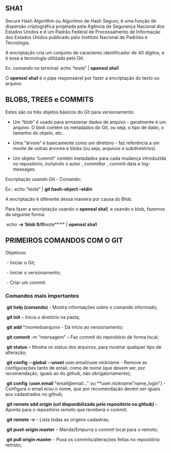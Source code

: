 ## **SHA1** 

Secure Hash Algorithm ou Algoritmo de Hash Seguro, é uma função de dispersão criptográfica projetada pela Agência de Segurança Nacional dos Estados Unidos e é um Padrão Federal de Processamento de Informação dos Estados Unidos publicado pelo Instituto Nacional de Padrões e Tecnologia.

A encriptação cria um conjunto de caracteres identificador de 40 dígitos, e é essa a tecnologia utilizada pelo Git.

Ex. comando no terminal: echo “teste” | **openssl sha1**

O **openssl sha1** é o pipe responsável por fazer a encriptação do texto ou arquivo.

 

## **BLOBS, TREES e COMMITS**

Estes são os três objetos básicos do Git para versionamento.

* Um “blob” é usado para armazenar dados de arquivo - geralmente é um arquivo. O blob contém os metadados do Git, ou seja, o tipo de dado, o tamanho do objeto, etc.

* Uma “árvore” é basicamente como um diretório - faz referência a um monte de outras árvores e blobs (ou seja, arquivos e subdiretórios).

* Um objeto “commit” contém metadados para cada mudança introduzida no repositório, incluindo o autor , committer , commit-data e log-messages.

Encriptação usando Git - Comando:

Ex.: echo “teste” | **git hash-object –stdin**

A encriptação é diferente dessa maneira por causa do Blob.

Para fazer a encriptação usando o **openssl sha1**, e usando o blob, fazemos da seguinte forma:

​     echo **-e ‘blob 9/0**teste**’** | **openssl sha1**

 

## **PRIMEIROS COMANDOS COM O GIT**

Objetivos:

​     \- Iniciar o Git;

​     \- Iniciar o versionamento;

​     \- Criar um commit.

### **Comandos mais importantes**

​    **git help (comando)** - Mostra informações sobre o comando informado;

​	**git init** – Inicia o diretório na pasta;

​    **git add** */nomedoarquivo - Dá início ao versionamento;

​    **git commit** -m “mensagem” – Faz commit do repositório de forma local;

​    **git status** – Mostra os status dos arquivos, para mostrar qualquer tipo de alteração;

​	**git config --global --unset** user.email/user.nickname - Remove as configurações tanto de email, como de nome (que devem ser, por recomendação, iguais ao do github, não obrigatoriamente);

​	**git config** (**user.email** "email@email..." ou **user.nickname"name_login") - Configura o email e/ou o nome, que por recomendação devem ser iguais aos cadastrados no github;

​    **git remote add origin (url disponibilizado pelo repositório no github)** – Aponta para o repositório remoto que receberá o commit;

​    **git remote -v** – Lista todas as origens cadastras;

​    **git push origin master** – Manda/Empurra o commit local para o remoto;

​	**git pull origin master** - Puxa os commits/alterações feitas no repositório remoto;

 	
